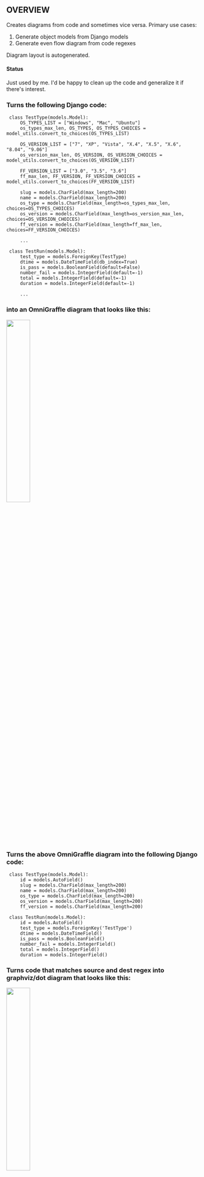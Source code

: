 
## OVERVIEW

Creates diagrams from code and sometimes vice versa. Primary use cases:

1. Generate object models from Django models
2. Generate even flow diagram from code regexes

Diagram layout is autogenerated.

#### Status

Just used by me. I'd be happy to clean up the code and generalize it if there's interest.

### Turns the following Django code:
    
     class TestType(models.Model):
         OS_TYPES_LIST = ["Windows", "Mac", "Ubuntu"]
         os_types_max_len, OS_TYPES, OS_TYPES_CHOICES = model_utils.convert_to_choices(OS_TYPES_LIST)
         
         OS_VERSION_LIST = ["7", "XP", "Vista", "X.4", "X.5", "X.6", "8.04", "9.06"]
         os_version_max_len, OS_VERSION, OS_VERSION_CHOICES = model_utils.convert_to_choices(OS_VERSION_LIST)
         
         FF_VERSION_LIST = ["3.0", "3.5", "3.6"]
         ff_max_len, FF_VERSION, FF_VERSION_CHOICES = model_utils.convert_to_choices(FF_VERSION_LIST)
         
         slug = models.CharField(max_length=200)
         name = models.CharField(max_length=200)
         os_type = models.CharField(max_length=os_types_max_len, choices=OS_TYPES_CHOICES)
         os_version = models.CharField(max_length=os_version_max_len, choices=OS_VERSION_CHOICES)
         ff_version = models.CharField(max_length=ff_max_len, choices=FF_VERSION_CHOICES)
         
         ...
         
     class TestRun(models.Model):
         test_type = models.ForeignKey(TestType)
         dtime = models.DateTimeField(db_index=True)
         is_pass = models.BooleanField(default=False)
         number_fail = models.IntegerField(default=-1)
         total = models.IntegerField(default=-1)
         duration = models.IntegerField(default=-1)
         
         ...
        
### into an OmniGraffle diagram that looks like this:

<img src="http://github.com/diN0bot/Auto-Models/raw/master/screenshot.png" width="35%" />

### Turns the above OmniGraffle diagram into the following Django code:

     class TestType(models.Model):
         id = models.AutoField()
         slug = models.CharField(max_length=200)
         name = models.CharField(max_length=200)
         os_type = models.CharField(max_length=200)
         os_version = models.CharField(max_length=200)
         ff_version = models.CharField(max_length=200)

     class TestRun(models.Model):
         id = models.AutoField()
         test_type = models.ForeignKey('TestType')
         dtime = models.DateTimeField()
         is_pass = models.BooleanField()
         number_fail = models.IntegerField()
         total = models.IntegerField()
         duration = models.IntegerField()

### Turns code that matches source and dest regex into graphviz/dot diagram that looks like this:

<img src="/diN0bot/Auto-Models/raw/master/dotshot.png" width="35%" />

## POTENTIAL DEPENDENCIES

DOT/Graphviz

* <http://www.graphviz.org/>

OmniGraffle

*   [http://www.omnigroup.com/applications/omnigraffle/](http://www.omnigroup.com/applications/omnigraffle/)
*   Mac-only software
*   requires OmniGraffle
*   requires appscript, python library for AppleScript
        sudo easy_install appscript
*   [http://appscript.sourceforge.net/py-appscript/doc/](http://appscript.sourceforge.net/py-appscript/doc/)

    sudo easy_install appscript

Django

*   [http://djangoproject.com](http://djangoproject.com)

## RUN

Command line interface:

### Event Flow Diagram

1. cd to Auto-Models root
2. edit config.py
3. ```python main.py ef2dot```

### Object Model Diagram

1. cd to <Django project (or some directory inside project)>
2. ```python <path to Auto-Models>/main.py help```
    
When creating OmniGraffle diagrams, the script does a force-directed 
layout on the models.
